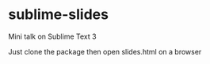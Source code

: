 sublime-slides
==============

Mini talk on Sublime Text 3

Just clone the package then open slides.html on a browser
